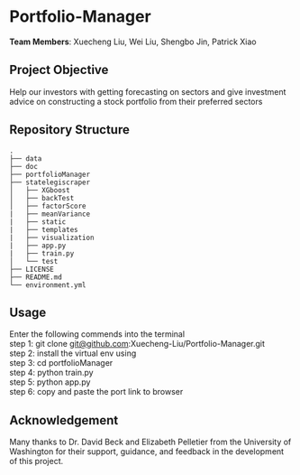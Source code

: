 # Portfolio-Manager
**Team Members**: Xuecheng Liu, Wei Liu, Shengbo Jin, Patrick Xiao

## Project Objective
Help our investors with getting forecasting on sectors and give investment advice on constructing a stock portfolio from their preferred sectors

## Repository Structure
 ```
.
├── data
├── doc
├── portfolioManager
├── statelegiscraper
│   ├── XGboost
│   ├── backTest
│   ├── factorScore
|   ├── meanVariance
|   ├── static
|   ├── templates
|   ├── visualization
|   ├── app.py
|   ├── train.py
│   └── test
├── LICENSE
├── README.md
└── environment.yml
 ```

## Usage
Enter the following commends into the terminal <br>
step 1: git clone git@github.com:Xuecheng-Liu/Portfolio-Manager.git <br>
step 2: install the virtual env using <br>
step 3: cd portfolioManager <br>
step 4: python train.py <br>
step 5: python app.py <br>
step 6: copy and paste the port link to browser

## Acknowledgement
Many thanks to Dr. David Beck and Elizabeth Pelletier from the University of Washington for their support, guidance, and feedback in the development of this project.
